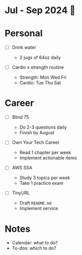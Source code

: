 # Jul - Sep 2024 🌋

# Personal

- [ ] Drink water
  - 2 jugs of 64oz daily

- [ ] Cardio x strength routine
  - Strength: Mon Wed Fri
  - Cardio: Tue Thu Sat

# Career

- [ ] Blind 75
  - Do 2-3 questions daily
  - Finish by August

- [ ] Own Your Tech Career
  - Read 1 chapter per week
  - Implement actionable items

- [ ] AWS SSA
  - Study 3 topics per week
  - Take 1 practice exam

- [ ] TinyURL
  - Draft `README.md`
  - Implement service

# Notes

- Calendar: what to do?
- To-dos: which to do?
